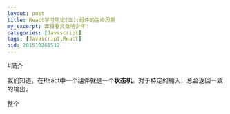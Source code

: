 ```yaml
---
layout: post
title: React学习笔记(三):组件的生命周期
my_excerpt: 直接看文章吧少年！
categories: [Javascript]
tags: [Javascript,React]
pid: 201510261512
---
```



#简介

我们知道，在React中一个组件就是一个**状态机**。对于特定的输入，总会返回一致的输出。

整个